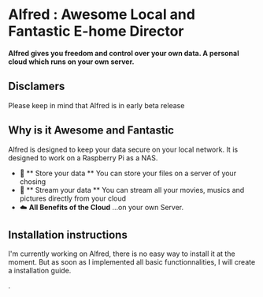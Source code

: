 # Alfred : Awesome Local and Fantastic E-home Director

**Alfred gives you freedom and control over your own data. A personal cloud which runs on your own server.**

## Disclamers
Please keep in mind that Alfred is in early beta release

## Why is it Awesome and Fantastic
Alfred is designed to keep your data secure on your local network. It is designed to work on a Raspberry Pi as a NAS.

* :file_folder: ** Store your data ** You can store your files on a server of your chosing
* :rocket: ** Stream your data ** You can stream all your movies, musics and pictures directly from your cloud
* :cloud: **All Benefits of the Cloud** ...on your own Server.


## Installation instructions
I'm currently working on Alfred, there is no easy way to install it at the moment. But as soon as I implemented all basic functionnalities, I will create a installation guide.

.
